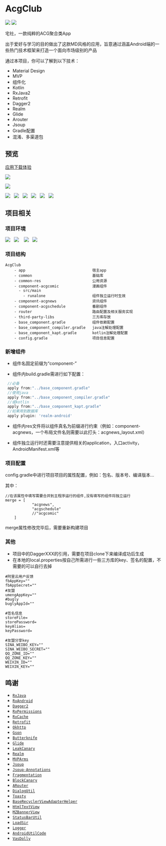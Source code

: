 # AcgClub

![](https://img.shields.io/badge/version-v0.2.0-brightgreen.svg)   ![](https://img.shields.io/badge/license-MIT-blue.svg)

宅社，一款纯粹的ACG聚合类App

出于爱好与学习的目的做出了这款MD风格的应用，旨意通过涵盖Android端的一些热门技术框架来打造一个面向市场级别的产品

通过本项目，你可以了解到以下技术：

* Material Design
* MVP
* 组件化
* Kotlin
* RxJava2 
* Retrofit
* Dagger2
* Realm
* Glide
* Arouter
* Jsoup
* Gradle配置
* 混淆、多渠道包

## 预览

[应用下载体验](https://www.coolapk.com/apk/171021)

![](https://github.com/Rabtman/AcgClub/raw/master/screenshots/qr-code.png)

![](https://img.shields.io/badge/Android-4.4%20or%20above-brightgreen.svg)



![](https://github.com/Rabtman/AcgClub/raw/master/screenshots/preview.gif)   ![](https://github.com/Rabtman/AcgClub/raw/master/screenshots/1.png)   ![](https://github.com/Rabtman/AcgClub/raw/master/screenshots/2.png)   ![](https://github.com/Rabtman/AcgClub/raw/master/screenshots/3.png)   ![](https://github.com/Rabtman/AcgClub/raw/master/screenshots/4.png)   ![](https://github.com/Rabtman/AcgClub/raw/master/screenshots/5.png)



## 项目相关

### 项目环境

![](https://img.shields.io/badge/Android%20Studio-3.0-blue.svg)   ![](https://img.shields.io/badge/gradle-4.1-brightgreen.svg)    ![](https://img.shields.io/badge/kotlin-1.2.21-orange.svg)   ![](https://img.shields.io/badge/compileVersion-26-ff69b4.svg)

### 项目结构

```
AcgClub    
    - app                              宿主app
    - common                           基础库
    - common-res                       公用资源
    - component-acgcomic               漫画组件
      - src/main
        - runalone                     组件独立运行时生效
    - component-acgnews                资讯组件
    - component-acgschedule            番剧组件
    - router                           路由配置及相关服务实现
    - third-party-libs                 三方库存放
    - base_component.gradle            组件依赖配置
    - base_component_compiler.gradle   java注解处理配置
    - base_component_kapt.gradle       kotlin注解处理配置
    - config.gradle                    项目信息配置
```

### 新增组件

- 组件名固定前缀为“component-”

- 组件内build.gradle需进行如下配置：
```groovy
 //必备
 apply from:"../base_component.gradle"
 //使用java
 apply from:"../base_component_compiler.gradle"
 //或kotlin
 apply from:"../base_component_kapt.gradle"
 //如果用到数据库
 apply plugin: 'realm-android'
```

- 组件内res文件将以组件真名为前缀进行约束（例如：component-acgnews，一个布局文件名则需要以此打头：acgnews_layout.xml）

- 组件独立运行时还需要注意提供相关的application，入口activity，AndroidManifest.xml等

### 项目配置

config.gradle中进行项目项目的属性配置，例如：包名、版本号、编译版本...

其中：

```
//在该属性中填写需要合并到主程序运行的组件,没有填写的组件将独立运行
merge = [
            "acgnews",
            "acgschedule"
            //"acgcomic"
    ]
```

merge属性修改完毕后，需要重新构建项目

### 其他

* 项目中的DaggerXXX的引用，需要在项目clone下来编译成功后生成
* 在本地的local.properties按自己所需进行一些三方库的key、签名的配置，不需要的可以自行去掉

```
#阿里云用户反馈
fbAppKey=""
fbAppSecret=""
#友盟
umengAppKey=""
#bugly
buglyAppId=""

#签名信息
storeFile=
storePassword=
keyAlias=
keyPassword=

#友盟分享key
SINA_WEIBO_KEY=""
SINA_WEIBO_SECRET=""
QQ_ZONE_ID=""
QQ_ZONE_KEY=""
WEIXIN_ID=""
WEIXIN_KEY=""
```

## 鸣谢

* [`RxJava`](https://github.com/ReactiveX/RxJava)
* [`RxAndroid`](https://github.com/ReactiveX/RxAndroid)
* [`Dagger2`](https://github.com/google/dagger)
* [`RxPermissions`](https://github.com/tbruyelle/RxPermissions)
* [`RxCache`](https://github.com/VictorAlbertos/RxCache)
* [`Retrofit`](https://github.com/square/retrofit)
* [`Okhttp`](https://github.com/square/okhttp)
* [`Gson`](https://github.com/google/gson)
* [`Butterknife`](https://github.com/JakeWharton/butterknife)
* [`Glide`](https://github.com/bumptech/glide)
* [`LeakCanary`](https://github.com/square/leakcanary)
* [`Realm`](https://github.com/realm/realm-java)
* [`MVPArms`](https://github.com/JessYanCoding/MVPArms)
* [`Jsoup`](https://github.com/jhy/jsoup)
* [`Jsoup-Annotations`](https://github.com/fcannizzaro/jsoup-annotations)
* [`Fragmentation`](https://github.com/YoKeyword/Fragmentation)
* [`BlockCanary`](https://github.com/markzhai/AndroidPerformanceMonitor)
* [`ARouter`](https://github.com/alibaba/ARouter)
* [`DialogUtil`](https://github.com/hss01248/DialogUtil)
* [`Toasty`](https://github.com/GrenderG/Toasty)
* [`BaseRecyclerViewAdapterHelper`](https://github.com/CymChad/BaseRecyclerViewAdapterHelper)
* [`HtmlTextView`](https://github.com/PrivacyApps/html-textview)
* [`MZBannerView`](https://github.com/pinguo-zhouwei/MZBannerView)
* [`StatusBarUtil`](https://github.com/laobie/StatusBarUtil)
* [`LoadSir`](https://github.com/KingJA/LoadSir)
* [`Logger`](https://github.com/orhanobut/logger)
* [`AndroidUtilCode`](https://github.com/Blankj/AndroidUtilCode)
* [`VasDolly`](https://github.com/Tencent/VasDolly)